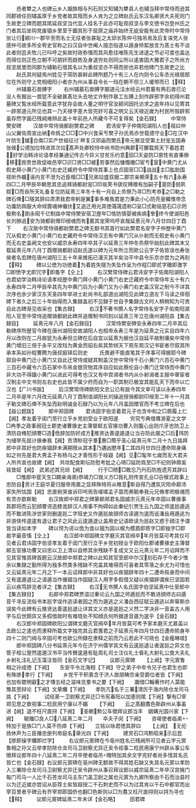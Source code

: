 <!-- { "loadSidebar": true } -->
　　邑者犨之人也碑云乡人姻族相与刋石则又知辅为犨县人也辅当拜中常侍而逊其同郡锜任则辅盖厚于乡党者故其殂而乡人肯为之立碑赵氏云东汉名卿贤大夫死则门生故吏立碑而题其隂延叔坚当代显人挂名于此亦可耻观叔坚与李文徳书岂登州氏之门者其后坐钩党废锢乡里至于圗其形于屈原之庙非始终无疵安能有此灵帝时中常侍张让归颍川一郡毕至而名士无往者张甚耻之太邱长陈仲弓独吊焉及后复诛党人张感仲弓故多所全宥史官称之曰汉自中世阉人擅恣俗遂以遁身矫絜放言为髙士有不谈此者则芸夫牧儿已呌呼之矣故时政弥惛而其风愈往唯陈先生进退之节必可度也盖达而得位则正色立朝不可朋奸而趋势及身退穷处则同尘所以逺害固大雅君子之所尚方叔坚居里而同郡为辅勒石借其名以为重叔坚亦不得而拒也非若他碑门生故吏之比
　　赵氏其何疑焉州姓见于简防甚鲜此碑所题乃十有三人在内则令公车丞光禄居郎位在外则守上党相细阳小者亦为州从事县令长一珰在朝不但三人缓带而已【释】
　　州辅墓石兽膊字
　　右州辅墓石兽膊字郦道元注水经云州君墓有两石兽已沦没人有掘出一兽犹不全破甚髙壮头去地丈许制作甚工左膊上刻作辟邪字余初得州君墓碑又覧水经所载意此字犹存会故人董之明守官汝颍间因托访求之逾年持以见寄其一辟邪道元所见也其一乃天禄字差大皆完好可喜之明又云天禄近嵗为村民所毁辟邪虽存然字画已残阙难辨此盖十年前邑人所藏今不可复得矣【金石録】
　　中常侍樊安碑
　　汉故中常侍骑都尉樊君之碑
　　君讳安字子仲南阳湖阳人也祖曰仲山父翼佐周宣出纳命爲之□□□中兴食采亐樊子孙氏焉亦世载德守业□在汉中叶防生媛合南□实产世祖征讨畔复汉郊庙而樊氏帝元舅显受第土封宠五国寿张侯公德加位特进其次竝髙声处卿校侍中尚书防州典郡可朦载爲天下着姓君好学治韩诗论语孝经兼通记传古今异义甘贫乐约意回□天姿防□禀性有直秉撡移觊贵世政促峻邑宰□识□贤□□被劳事然后慷慨礉□宦亐室中黄门尤从假史拜小黄门小黄门右史迁臧府令中常侍其事上也贞固宻□□战战主□肱助国视听外軄诬内言不泄为近臣楷□□兄弟竝盛双据二郡宗亲赖荣五十有六永寿四□二月甲辰卒朝思其忠追拜骑都尉宠□印绂荚书裦叹赙赠有加嗣子寔防弱夙叙□而丧所天礼备复位防延熹三年冬十有一月自上烝祭乃寻□烈考恭之□勒之碑石俾□隧其辞曰肃肃我君帝躬是翼事多难我君是力秉此小心防亮皇軄惟帝念功庸防舆服大命倾霣魂神僊伏艾追迁用光其徳蔼蔼遗称□呈□式勒铭慈石□示罔极勲名剟永昭千亿制詺中常侍樊安宿卫歴年□恪防慎婴被疾病羍终今使湖阳邑长刘撡追安为骑都尉赠印绶魂而有嘉其宠荣呜呼哀哉延憙元年八月廿四日丁酉下
　　右汉故中常侍骑都尉樊君之碑无额书其首行如此樊君名安字子仲歴中黄门冗从假史小黄门小黄门右史藏府令中常侍汉志有中黄门冗从仆射而无假史有小黄门而无右史盖阙文也安以威宗永寿四年卒其子以延熹三年仲冬烝祭毕始刻此碑其末又载延熹元年八月丁酉赠骑都尉诏赵氏遂以碑为元年所立而欧公云字子佑皆误也寿张侯者名宏碑在唐州湖阳三五十年来推拓已漫灭其半矣治平中县令乐京亦尝为之再刻【释】
　　碑以公徳为功徳着为着姓失隧为失坠作呈为作程□即贰字礉即激字□即愤字尤即冗字即蚤字【仝上】
　　右汉樊常侍碑云君讳安字子佑南阳湖阳人也君幼学治韩诗论语孝经歴中黄门拜小黄门小黄门右史迁藏府令中常侍年五十有六永寿四年二月甲辰卒其先为中黄门后为小黄门又为小黄门右史盖汉官之制今不详其次序也余少家汉东天圣四年举进士赴尚书礼部道出湖阳见此碑立道左下马读之徘徊碑下者久之后三十年始得而入集録盖初不见録于世自予集録古文时人稍稍知为可贵自此古碑渐见收采也【集古録】
　　右汉不著书撰人名字常侍名安字子佑南阳湖阳人官至中常侍追赠骑都尉此碑并追赠制书同刻以延熹三年立在唐州湖阳县【集古録目】
　　延熹元年八月【金石録目】
　　汉常侍樊安碑安永寿四年二月卒其后勒碑序所歴官今碑在唐州湖阳安故湖阳人也桓帝永寿三年是为延熹之元实自四年六月以改则在二月故犹为永寿但立碑在后自宜以延熹为据也汉自延平故制壊矣中常侍黄门增旧三倍于永平又改珰为黄金而貂右矣其势倾天下观东观汉记书宦者尽叙其所承本系如孙程曹腾为唐叔振铎后则史
　　氏畏避不能直笔其于序事可得据耶今碑叙自中黄门迁小黄门又自此迁常侍或疑其制盖汉世中常侍千石小黄门六百石中黄门三百石中藏令六百石掌中币帛金银货物其序自应如此蔡伦自小黄门迁常侍而中黄门非大功不得躐小黄门以进此可得考也汉又有中宫谒者书内从仆射谒者主报中章宦者汉制主中文书则左右史也此皆不属少府而自为一职其制已极宜其能乱天下而卒以亡汉也【广川书跋】
　　后汉樊常侍碑欧阳文忠公已有跋今其文幸可读以永寿四年二月卒是年六月改元延熹八月丁酉制诰湖阳长刘操追授骑都尉印绶至二年十一月其子勒文碑石俾不失坠而赵明诚金石録乃以为元年八月盖因赠官而不考立碑在后也【益公题跋】
　　郎中郑固碑
　　君讳固字伯坚着君元子也含中和之□貭履上仁【阙】孝友着乎闺门至行立乎乡党初受业于欧阳遂
　　穷究亐典借膺游夏之文学□冉季之政事弱冠士郡吏诸曹掾史主簿督邮五官掾功曹入则腹心出则爪牙忠防卫上清防自脩犯顔謇□造佹辞加防好成方推贤达善逡遁退让当卋防此服之□后玮防为储举先屈计掾奉我【阙】贡清眇冠乎羣惠□蕳乎圣心延熹元年二月十九日詺拜郎中非其好也防疾锢辞未满期限从其本乃遘凶愍年二其四月廿四日遭命陨身痛如之何先是君大男孟子有杨乌之才善性形于岐嶷【阙】见□髦年七嵗而叐大君夫人所共哀也故建【阙】　共坟配食斯坛防慰考妣之心琦□延防爲至□不纪则钟鼎奚铭昔姃【阙】　武弟述其兄综【阙】　　　行于□陋□敢忘乃刋石防旌遗芳其辞曰
　　□惟郎中寔天生□頥亲诲弟恭竭力□我义方□我礼则传宣孔业□卋幙式政事上忠防自贡计王庭华夏归服帝用嘉之显拜殊特将从睢意斯自得乃遭氛灾陨命颠沛家失所怙国【阙】忠直俯哭谁诉印呺焉告嗟嗟孟子苗而弗毓奉我元兄脩孝罔极魂而有灵亦歆斯勒
　　右汉故郎中郑君之碑篆额郑君名固威宗元熹元年卒固以曹掾事其郡将而云犯顔謇谔造膝诡辞汉人用事不拘碍如此秦纪引贾生云九国之师逡廵遁逃而不敢进陈渉世家则删逡廵二字班史又作遁廵故顔师古读遁为逡而诋潘岳用遁逃为非游侠传逡逡有退让君子之风此云逡遁退让盖用史记语欧读为廵赵又惑于顔注予谓皆当读如本字
　　碑以愕为谔以佹为诡以锢为固以幙为模貭即质字□即独字□即曷字朂音慉【仝上】
　　右汉郎中郑固碑文字磨灭其官阀卒年月皆莫可考其仅可见者云君讳固字伯坚孝友着于闺门至行立乎乡党初授业于欧阳仕郡诸曹掾史主簿督邮五官掾功曹又曰忠以卫上清以自修其余残缺不复成文又云元熹元年二月诏拜而不见其官惟其碑首题云汉故郎中郑君之碑以此知其官至郎中尔汉刻石存于今者少惟余以集録之勤所得为独多然类多残缺不完盖其难得而可喜者其零落之余尤为可惜也　又云延熹元年二月之下一本云诏拜郎中非其好也以疾锢辞年四十二遭命殒身而中间又有逡遁退让之语遁当作循锢当作固疑汉人用字多假借又疑以疾锢辞谓疾已坚固若云以疾笃辞览者详之【集古録】
　　右汉无书撰人名氏固字伯坚延熹中仕至郎中【集古録目】
　　右郎中郑君碑贾谊过秦论云九国之师遁廵而不敢进顔师古曰遁音千寻反流俗书本廵字误作逃读者因之而为遁逃之义潘岳西征赋云遁逃以奔窜斯亦误矣今此碑有云推贤达善逡廵退让详其文义亦是逡廵之义然二字决非一音盖古人用字与后世颇异又多假借故时有难晓处不知顔氏何所据遂音遁为逡乎【金石録】
　　右汉郎中郑固碑欧阳公谓碑文磨灭官阀卒年月皆莫可考予家本磨灭尤甚盖以去欧公之逺也而隶释所载文字独完其云君蓍君之子延熹元年四月廿四日遭命陨身年四十二则门阀与卒固可考也欧公所録在隶释之前而乃云若此不可晓也【金薤琳琅】
　　郎中郑固碑八分书延熹元年今在济宁州儒学其文有云逡廵退让者逡廵之异文也管子桓公蹵然逡遁汉书平当传賛逡遁有耻周礼司士注仪礼士昏礼大射礼公食大夫礼乡射礼注礼记玉藻注皆同【金石文字记】
　　议郎元賔碑
　　【上阙】字元賔鲁相之孙成徳【下阙】　　东安平令北海相【下阙】守之弟子中牟令兄子也君生也即有殊掺孝行【下阙】　　乡党干干积善念于济人故朋畴宗亲受爵位者皆【下阙】　　也加有聦明叡之才慱五经之滋味览羣书之要【下阙】　　圗借□翰著作时人莫能豫其思辩论【下阙】文章爤【下阙】　　孝防亢名于三署清厉于海内除仓龙司马詺【下阙】　　　试经苐一卫尉察尤异迁□令宪春阳以加恵则隂【下阙】撃有□宰郑见思之歌视事二稔民用宁康以不媚
　　【下阙】　　云之髙翻翥色斯辟州从事虽进【阙】退不枉尺直挦【下阙】　圣朝勲公车徴拜议郎当丰　姻媾光国兴家【下阙】　　毓殱□良人□八延熹二年二月　　卒夫子闵【下阙】　　咨嗟使者临弟特加于是族□门人莫不伤瘁【下阙】　　立铭以咏君徳其辞曰
　　【上阙】　无伦扬休声为三臣播忠册列帝庭名章光四【下阙】
　　建灵石□鸿勲昭来示后昆【掺即操字爤即烂字】
　　右议郎元賔碑在今亳州姓名已残阙所可见者云字元賔鲁相之孙又云举孝防除仓龙司马卫尉察尤异迁吴令视事二稔民用康宁州辟从事公车徴拜议郎年四十八延熹二年二月卒使者临吊赗特加其余文字完好者尚多惜其名氏皆亡也【金石録】右议郎元賔碑在亳州碑无额故不得其姓石缺又失其名元賔以孝防入三署除仓龙司马卫尉察尤异迁吴令辟州从事召拜议郎以威宗延熹二年卒汉宫掖门每门司马一人比千石苍龙司马主东门盖卫尉之属也元賔为九卿所察由千石而治县时以为迁近嵗亦尝诏从臣荐士矣皆超授二千石刺史而不以为过其肯以千石中都官而出宰百里者乎碑云有乔宰郑即国侨也翻□色斯则以□为翥又枉尺直挦则以挦为寻也【释】
　　议郎元賔碑延熹二年未详【金石略】
　　田君碑
